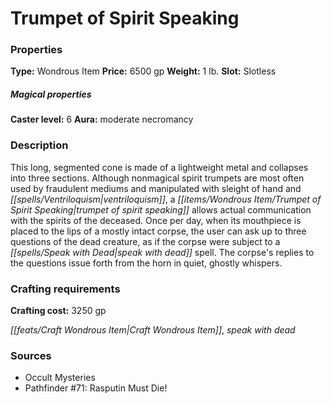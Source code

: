 ﻿---
Title: "Trumpet of Spirit Speaking"
Type: "Wondrous Item"
Price: "6500 gp"
Weight: "1 lb."
Slot: "Slotless"
Caster level: "6"
Aura: "moderate necromancy"
Description: |
  "This long, segmented cone is made of a lightweight metal and collapses into three sections. Although nonmagical spirit trumpets are most often used by fraudulent mediums and manipulated with sleight of hand and ventriloquism, a _trumpet of spirit speaking_ allows actual communication with the spirits of the deceased. Once per day, when its mouthpiece is placed to the lips of a mostly intact corpse, the user can ask up to three questions of the dead creature, as if the corpse were subject to a _speak with dead_ spell. The corpse's replies to the questions issue forth from the horn in quiet, ghostly whispers."
Crafting cost: "3250 gp"
Sources: "['Occult Mysteries', 'Pathfinder #71: Rasputin Must Die!']"
---

# Trumpet of Spirit Speaking

### Properties

**Type:** Wondrous Item **Price:** 6500 gp **Weight:** 1 lb. **Slot:** Slotless

##### Magical properties

**Caster level:** 6 **Aura:** moderate necromancy

### Description

This long, segmented cone is made of a lightweight metal and collapses into three sections. Although nonmagical spirit trumpets are most often used by fraudulent mediums and manipulated with sleight of hand and _[[spells/Ventriloquism|ventriloquism]]_, a _[[items/Wondrous Item/Trumpet of Spirit Speaking|trumpet of spirit speaking]]_ allows actual communication with the spirits of the deceased. Once per day, when its mouthpiece is placed to the lips of a mostly intact corpse, the user can ask up to three questions of the dead creature, as if the corpse were subject to a _[[spells/Speak with Dead|speak with dead]]_ spell. The corpse's replies to the questions issue forth from the horn in quiet, ghostly whispers.

### Crafting requirements

**Crafting cost:** 3250 gp

_[[feats/Craft Wondrous Item|Craft Wondrous Item]]_, _speak with dead_

### Sources

* Occult Mysteries
* Pathfinder #71: Rasputin Must Die!